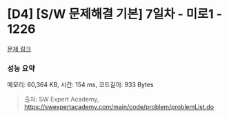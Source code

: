 # [D4] [S/W 문제해결 기본] 7일차 - 미로1 - 1226 

[문제 링크](https://swexpertacademy.com/main/code/problem/problemDetail.do?contestProbId=AV14vXUqAGMCFAYD) 

### 성능 요약

메모리: 60,364 KB, 시간: 154 ms, 코드길이: 933 Bytes



> 출처: SW Expert Academy, https://swexpertacademy.com/main/code/problem/problemList.do